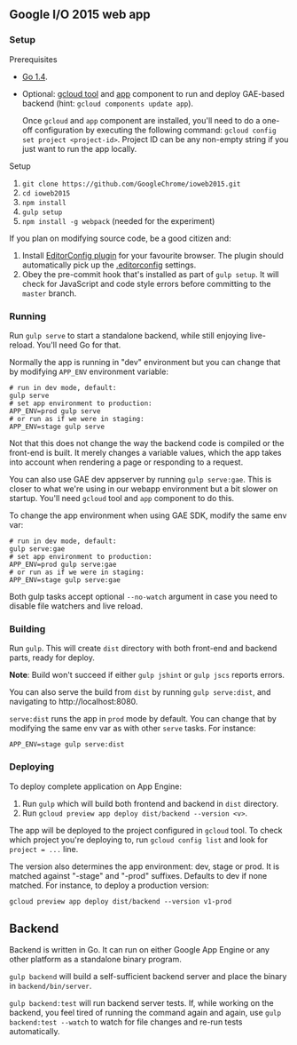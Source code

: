 ## Google I/O 2015 web app

### Setup

Prerequisites

* [Go 1.4](https://golang.org/dl/).
* Optional: [gcloud tool](https://cloud.google.com/sdk/#Quick_Start)
  and [app](https://cloud.google.com/sdk/gcloud-app#Installation) component
  to run and deploy GAE-based backend (hint: `gcloud components update app`).

  Once `gcloud` and `app` component are installed, you'll need to do a one-off
  configuration by executing the following command: `gcloud config set project <project-id>`.
  Project ID can be any non-empty string if you just want to run the app locally.

Setup

1. `git clone https://github.com/GoogleChrome/ioweb2015.git`
2. `cd ioweb2015`
3. `npm install`
4. `gulp setup`
5. `npm install -g webpack` (needed for the experiment)

If you plan on modifying source code, be a good citizen and:

1. Install [EditorConfig plugin](http://editorconfig.org/#download) for your favourite browser.
   The plugin should automatically pick up the [.editorconfig](.editorconfig) settings.
2. Obey the pre-commit hook that's installed as part of `gulp setup`.
   It will check for JavaScript and code style errors before committing to the `master` branch.

### Running

Run `gulp serve` to start a standalone backend, while still enjoying live-reload.
You'll need Go for that.

Normally the app is running in "dev" environment but you can change that by
modifying `APP_ENV` environment variable:

  ```
  # run in dev mode, default:
  gulp serve
  # set app environment to production:
  APP_ENV=prod gulp serve
  # or run as if we were in staging:
  APP_ENV=stage gulp serve
  ```

Not that this does not change the way the backend code is compiled
or the front-end is built. It merely changes a variable values,
which the app takes into account when rendering a page or responding to a request.

You can also use GAE dev appserver by running `gulp serve:gae`. This is closer to what
we're using in our webapp environment but a bit slower on startup.
You'll need `gcloud` tool and `app` component to do this.

To change the app environment when using GAE SDK, modify the same env var:

  ```
  # run in dev mode, default:
  gulp serve:gae
  # set app environment to production:
  APP_ENV=prod gulp serve:gae
  # or run as if we were in staging:
  APP_ENV=stage gulp serve:gae
  ```

Both gulp tasks accept optional `--no-watch` argument in case you need to disable
file watchers and live reload.

### Building

Run `gulp`. This will create `dist` directory with both front-end and backend parts, ready for deploy.

**Note**: Build won't succeed if either `gulp jshint` or `gulp jscs` reports errors.

You can also serve the build from `dist` by running `gulp serve:dist`,
and navigating to http://localhost:8080.

`serve:dist` runs the app in `prod` mode by default. You can change that
by modifying the same env var as with other `serve` tasks. For instance:

  ```
  APP_ENV=stage gulp serve:dist
  ```

### Deploying

To deploy complete application on App Engine:

1. Run `gulp` which will build both frontend and backend in `dist` directory.
2. Run `gcloud preview app deploy dist/backend --version <v>`.

The app will be deployed to the project configured in `gcloud` tool.
To check which project you're deploying to, run `gcloud config list`
and look for `project = ...` line.

The version also determines the app environment: dev, stage or prod.
It is matched against "-stage" and "-prod" suffixes. Defaults to dev if none matched.
For instance, to deploy a production version:

  ```
  gcloud preview app deploy dist/backend --version v1-prod
  ```

## Backend

Backend is written in Go. It can run on either Google App Engine or any other platform as a standalone
binary program.

`gulp backend` will build a self-sufficient backend server and place the binary in `backend/bin/server`.

`gulp backend:test` will run backend server tests. If, while working on the backend, you feel tired
of running the command again and again, use `gulp backend:test --watch` to watch for file changes
and re-run tests automatically.

